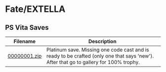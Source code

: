 # Fate/EXTELLA

## PS Vita Saves

| Filename | Description |
|----------|-------------|
| [00000001.zip](00000001.zip) | Platinum save. Missing one code cast and is ready to be crafted (only one that says &#39;new&#39;). After that go to gallery for 100% trophy.  |
